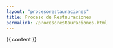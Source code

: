 ```yaml
---
layout: "procesorestauraciones"
title: Proceso de Restauraciones
permalink: /procesorestauraciones.html
---
```


{{ content }}